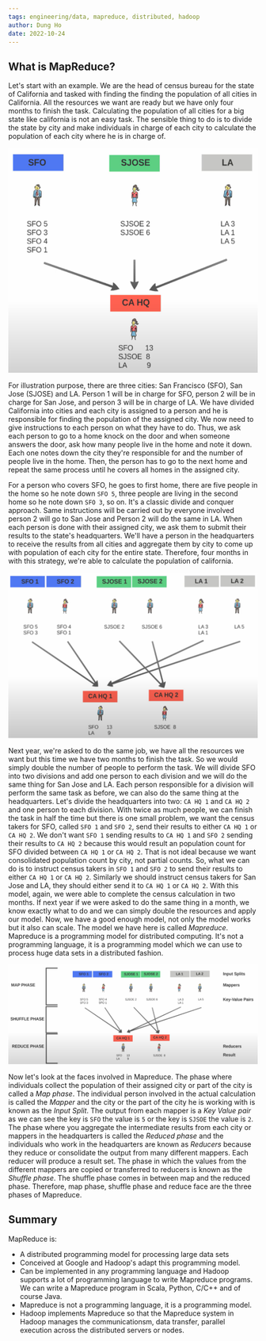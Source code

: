 ```yaml
---
tags: engineering/data, mapreduce, distributed, hadoop
author: Dung Ho
date: 2022-10-24
---
```


## What is MapReduce?

Let's start with an example. 
We are the head of census bureau for the state of California and tasked with finding the finding the population of all cities in California. All the resources we want are ready but we have only four months to finish the task.
Calculating the population of all cities for a big state like california is not an easy task. The sensible thing to do is to divide the state by city and make individuals in charge of each city to calculate the population of each city where he is in charge of.

![](_assets/mr-example-1.png)

For illustration purpose, there are three cities: San Francisco (SFO), San Jose (SJOSE) and LA. 
Person 1 will be in charge for SFO, person 2 will be in charge for San Jose, and person 3 will be in charge of LA.
We have divided California into cities and each city is assigned to a person and he is responsible for finding the population of the assigned city.
We now need to give instructions to each person on what they have to do.
Thus, we ask each person to go to a home knock on the door and when someone answers the door, ask how many people live in the home and note it down. 
Each one notes down the city they're responsible for and the number of people live in the home. Then, the person has to go to the next home and repeat the same process until he covers all homes in the assigned city.

For a person who covers SFO, he goes to first home, there are five people in the home so he note down `SFO 5`, three people are living in the second home so he note down `SFO 3`, so on. 
It's a classic divide and conquer approach. 
Same instructions will be carried out by everyone involved person 2 will go to San Jose and Person 2 will do the same in LA. 
When each person is done with their assigned city, we ask them to submit their results to the state's headquarters. 
We'll have a person in the headquarters to receive the results from all cities and aggregate them by city to come up with population of each city for the entire state.
Therefore, four months in with this strategy, we're able to calculate the population of california. 

![](_assets/mr-example-2.png)

Next year, we're asked to do the same job, we have all the resources we want but this time we have two months to finish the task. 
So we would simply double the number of people to perform the task. We will divide SFO into two divisions and add one person to each division and we will do the same thing for San Jose and LA.
Each person responsible for a division will perform the same task as before, we can also do the same thing at the headquarters. 
Let's divide the headquarters into two: `CA HQ 1` and `CA HQ 2` and one person to each division. 
With twice as much people, we can finish the task in half the time but there is one small problem, we want the census takers for SFO, called `SFO 1` and `SFO 2`, send their results to either `CA HQ 1` or `CA HQ 2`.
We don't want `SFO 1` sending results to `CA HQ 1` and `SFO 2` sending their results to `CA HQ 2` because this would result an population count for SFO divided between `CA HQ 1` or `CA HQ 2`. 
That is not ideal because we want consolidated population count by city, not partial counts. 
So, what we can do is to instruct census takers in `SFO 1` and `SFO 2` to send their results to either `CA HQ 1` or `CA HQ 2`. 
Similarly we should instruct census takers for San Jose and LA, they should either send it to `CA HQ 1` or `CA HQ 2`. 
With this model, again, we were able to complete the census calculation in two months. 
If next year if we were asked to do the same thing in a month, we know exactly what to do and we can simply double the resources and apply our model.
Now, we have a good enough model, not only the model works but it also can scale.
The model we have here is called _Mapreduce_. Mapreduce is a programming model for distributed computing. It's not a programming language, it is a programming model which we can use to process huge data sets in a distributed fashion. 

![](_assets/mr-example-3.png)

Now let's look at the faces involved in Mapreduce. 
The phase where individuals collect the population of their assigned city or part of the city is called a _Map phase_. 
The individual person involved in the actual calculation is called the _Mapper_ and the city or the part of the city he is working with is known as the _Input Split_.
The output from each mapper is a _Key Value pair_ as we can see the key is `SFO` the value is `5` or the key is `SJSOE` the value is `2`. 
The phase where you aggregate the intermediate results from each city or mappers in the headquarters is called the _Reduced phase_ and the individuals who work in the headquarters are known as _Reducers_ because they reduce or consolidate the output from many different mappers. Each reducer will produce a result set. 
The phase in which the values from the different mappers are copied or transferred to reducers is known as the _Shuffle phase_. 
The shuffle phase comes in between map and the reduced phase. 
Therefore, map phase, shuffle phase and reduce face are the three phases of Mapreduce. 

## Summary

MapReduce is:

- A distributed programming model for processing large data sets 
- Conceived at Google and Hadoop's adapt this programming model.
- Can be implemented in any programming language and Hadoop supports a lot of programming language to write Mapreduce programs. We can write a Mapreduce program in Scala, Python, C/C++ and of course Java.
- Mapreduce is not a programming language, it is a programming model. 
- Hadoop implements Mapreduce so that the Mapreduce system in Hadoop manages the communicationsm, data transfer, parallel execution across the distributed servers or nodes.